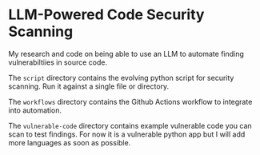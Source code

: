 # LLM-Powered Code Security Scanning
My research and code on being able to use an LLM to automate finding vulnerabiltiies in source code.

The ```script``` directory contains the evolving python script for security scanning.  Run it against a single file or directory.

The ```workflows``` directory contains the Github Actions workflow to integrate into automation.

The ```vulnerable-code``` directory contains example vulnerable code you can scan to test findings.  For now it is a vulnerable python app but I will add more languages as soon as possible.

